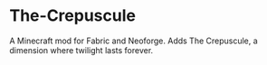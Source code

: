 # The-Crepuscule
A Minecraft mod for Fabric and Neoforge. Adds The Crepuscule, a dimension where twilight lasts forever.
